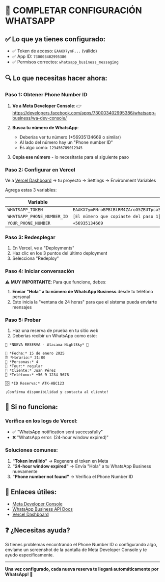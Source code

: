 # 📱 COMPLETAR CONFIGURACIÓN WHATSAPP

## ✅ Lo que ya tienes configurado:
- ✅ Token de acceso: `EAAKX7ymF...` (válido)
- ✅ App ID: `730003402995386`
- ✅ Permisos correctos: `whatsapp_business_messaging`

## 🔍 Lo que necesitas hacer ahora:

### Paso 1: Obtener Phone Number ID

1. **Ve a Meta Developer Console**:
   👉 https://developers.facebook.com/apps/730003402995386/whatsapp-business/wa-dev-console/

2. **Busca tu número de WhatsApp**:
   - Deberías ver tu número (+56935134669 o similar)
   - Al lado del número hay un "Phone number ID"
   - Es algo como: `123456789012345`

3. **Copia ese número** - lo necesitarás para el siguiente paso

### Paso 2: Configurar en Vercel

Ve a [Vercel Dashboard](https://vercel.com/dashboard) → tu proyecto → Settings → Environment Variables

Agrega estas 3 variables:

| Variable | Valor |
|----------|-------|
| `WHATSAPP_TOKEN` | `EAAKX7ymFNroBPBtBlRM4ZAroG5ZBUTpca5JtBE9igBeRnZAMEimWicUzqOl0lPSX4JuQcrTZCZBcZBZAqFxuPgfMqk2VZBTFRKmRbcqu4AePXPuEXevqGvqEMYVqB0WxczgkVxhQWV8OigZBTkzvWNwCIebZCC42rG04cZCeHvcQZA9ZA2ZC1ZBGTZAYZCE6y8uWafZBWDy6anLvZBo11G5ZAlj5SGBFPcZCvJA66LiHZBSgQwZBk8xTcQnjtPqa5kZD` |
| `WHATSAPP_PHONE_NUMBER_ID` | `[El número que copiaste del paso 1]` |
| `YOUR_PHONE_NUMBER` | `+56935134669` |

### Paso 3: Redesplegar

1. En Vercel, ve a "Deployments"
2. Haz clic en los 3 puntos del último deployment
3. Selecciona "Redeploy"

### Paso 4: Iniciar conversación

⚠️ **MUY IMPORTANTE**: Para que funcione, debes:

1. **Enviar "Hola" a tu número de WhatsApp Business** desde tu teléfono personal
2. Esto inicia la "ventana de 24 horas" para que el sistema pueda enviarte mensajes

### Paso 5: Probar

1. Haz una reserva de prueba en tu sitio web
2. Deberías recibir un WhatsApp como este:

```
🌟 *NUEVA RESERVA - Atacama NightSky* 🌟

📅 *Fecha:* 15 de enero 2025
⏰ *Horario:* 21:00
👥 *Personas:* 4
🎯 *Tour:* regular
👤 *Cliente:* Juan Pérez
📱 *Teléfono:* +56 9 1234 5678

🆔 *ID Reserva:* ATK-ABC123

¡Confirma disponibilidad y contacta al cliente!
```

## 🚨 Si no funciona:

### Verifica en los logs de Vercel:
- ✅ "WhatsApp notification sent successfully"
- ❌ "WhatsApp error: (24-hour window expired)"

### Soluciones comunes:
1. **"Token inválido"** → Regenera el token en Meta
2. **"24-hour window expired"** → Envía "Hola" a tu WhatsApp Business nuevamente
3. **"Phone number not found"** → Verifica el Phone Number ID

## 🔗 Enlaces útiles:
- [Meta Developer Console](https://developers.facebook.com/apps/730003402995386/)
- [WhatsApp Business API Docs](https://developers.facebook.com/docs/whatsapp/)
- [Vercel Dashboard](https://vercel.com/dashboard)

## ❓ ¿Necesitas ayuda?

Si tienes problemas encontrando el Phone Number ID o configurando algo, envíame un screenshot de la pantalla de Meta Developer Console y te ayudo específicamente.

---

**Una vez configurado, cada nueva reserva te llegará automáticamente por WhatsApp! 🎉**
